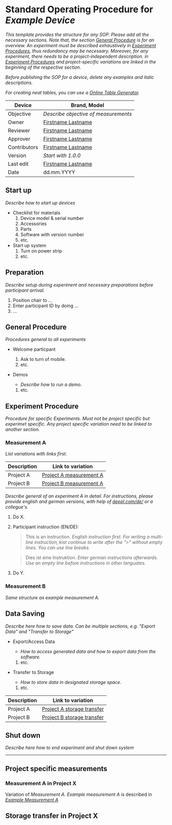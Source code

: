 # Standard Operating Procedure for _Example Device_

_This template provides the structure for any SOP. Please add all the necessary sections. Note that, the section [General Procedure](#general-procedure) is for an overview. An experiment must be described exhaustively in [Experiment Procedures](#experiment-procedure), thus redundancy may be necessary. Moreover, for any experiment, there needs to be a project-independent description. in [Experiment Procedures](#experiment-procedure) and project-specific variations are linked in the beginning of the respective section._

_Before publishing the SOP for a device, delete any examples and italic descriptions._

_For creating neat tables, you can use a [Online Table Generator](https://www.tablesgenerator.com/markdown_tables)._

| Device       | Brand, Model                                              |
| ------------ | --------------------------------------------------------- |
| Objective    | _Describe objective of measurements_                      |
| Owner        | [Firstname Lastname](mailto:firstname.lastname@domain.de) |
| Reviewer     | [Firstname Lastname](mailto:firstname.lastname@domain.de) |
| Approver     | [Firstname Lastname](mailto:firstname.lastname@domain.de) |
| Contributors | [Firstname Lastname](mailto:firstname.lastname@domain.de) |
| Version      | _Start with 1.0.0_                                        |
| Last edit    | [Firstname Lastname](mailto:firstname.lastname@domain.de) |
| Date         | dd.mm.YYYY                                                |

## Start up

_Describe how to start up devices_

- Checklist for materials
  1. Device model & serial number
  1. Accessories
  1. Parts
  1. Software with version number
  1. etc.
- Start up system
  1. Turn on power strip
  1. etc.

## Preparation

_Describe setup during experiment and necessary preparations before participant arrival._

1. Position chair to ...
1. Enter participant ID by doing ...
1. ...

## General Procedure

_Procedures general to all experiments_

- Welcome particpant

  1. Ask to turn of mobile.
  1. etc.

- Demos
  - _Describe how to run a demo._
  1. etc.

## Experiment Procedure

_Procedure for specific Experiments. Must not be project specific but experimet specific. Any project specific variation need to be linked to another section._

### Measurement A

_List variations with links first._

| Description | Link to variation                                      |
| ----------- | ------------------------------------------------------ |
| Project A   | [Project A measurement A](#measurement-a-in-project-x) |
| Project B   | [Project B measurement A](#measurement-b-in-project-x) |

_Describe general of an experiment A in detail. For instructions, please provide english and german versions, with help of [deepl.com/de/](deepl.com/de/) or a collegue's._

1. Do X.
1. Participant instruction (EN/DE):

   > This is an instruction. _English instruction first.
   > For writing a multi-line instruction, kist continue to write after the ">" without empty lines. You can
   > use line breaks._

   > Dies ist eine Instruktion. _Enter german instructions afterwards.
   > Use an empty line before instructions in other languates._

1. Do Y.

### Measurement B

_Same structure as example measurement A._

## Data Saving

_Describe here how to save data. Can be multiple sections, e.g. "Export Data" and "Transfer to Storage"_

- Export/Access Data

  - _How to access generated data and how to export data from the software._

  1. etc.

- Transfer to Storage
  - _How to store data in designated storage space._
  1. etc.

| Description | Link to variation                                              |
| ----------- | -------------------------------------------------------------- |
| Project A   | [Project A storage transfer](#storage-transfer-in-project-x)   |
| Project B   | [Project B storage transfer](#storage-transfer-b-in-project-x) |

## Shut down

_Describe here how to end experiment and shut down system_

---

## Project specific measurements

### Measurement A in Project X

Variation of _Measurement A. Example measurement A_ is described in _[Example Measurement A](#example-measurement-a)_

## Storage transfer in Project X
